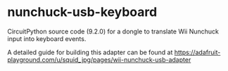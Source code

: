 # nunchuck-usb-keyboard
CircuitPython source code (9.2.0) for a dongle to translate Wii Nunchuck input into keyboard events.

A detailed guide for building this adapter can be found at https://adafruit-playground.com/u/squid_jpg/pages/wii-nunchuck-usb-adapter
